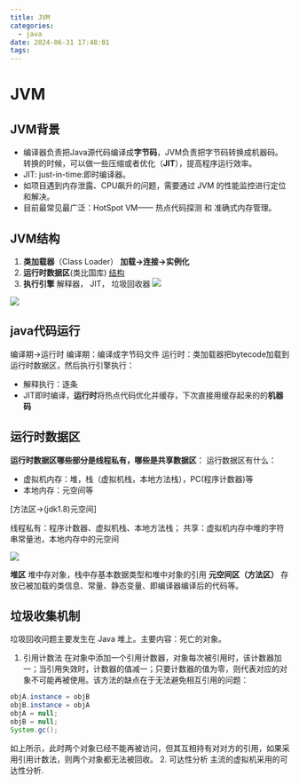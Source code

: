 ```yaml
---
title: JVM
categories:
  - java
date: 2024-06-31 17:48:01
tags:
---
```


<!-- more -->
# JVM
## JVM背景



- 编译器负责把Java源代码编译成**字节码**，JVM负责把字节码转换成机器码。转换的时候，可以做一些压缩或者优化（**JIT**），提高程序运行效率。
- JIT: just-in-time:即时编译器。
- 如项目遇到内存泄露、CPU飙升的问题，需要通过 JVM 的性能监控进行定位和解决。
- 目前最常见最广泛：HotSpot VM—— 热点代码探测 和 准确式内存管理。

## JVM结构
1. **类加载器**（Class Loader） **加载->连接->实例化**
2. **运行时数据区**(类比国库)       [结构](https://javabetter.cn/jvm/what-is-jvm.html#%E8%BF%90%E8%A1%8C%E6%97%B6%E6%95%B0%E6%8D%AE%E5%8C%BA)       
3. **执行引擎**
解释器， JIT， 垃圾回收器
![](https://cdn.tobebetterjavaer.com/tobebetterjavaer/images/overview/seven-06.png)

![](https://cdn.tobebetterjavaer.com/stutymore/what-is-jvm-20231030185742.png)


## java代码运行
编译期->运行时
编译期：编译成字节码文件
运行时：类加载器把bytecode加载到运行时数据区，然后执行引擎执行：
- 解释执行：逐条
- JIT即时编译，**运行时**将热点代码优化并缓存，下次直接用缓存起来的的**机器码**

## 运行时数据区
**运行时数据区哪些部分是线程私有，哪些是共享数据区**：
运行数据区有什么：
- 虚拟机内存：堆，栈（虚拟机栈，本地方法栈），PC(程序计数器)等
- 本地内存：元空间等

[方法区->(jdk1.8)元空间]

线程私有：程序计数器、虚拟机栈、本地方法栈；
共享：虚拟机内存中堆的字符串常量池，本地内存中的元空间

![](https://p1-jj.byteimg.com/tos-cn-i-t2oaga2asx/gold-user-assets/2019/11/29/16eb7c5ca9064ab4~tplv-t2oaga2asx-jj-mark:3024:0:0:0:q75.png)

**堆区**
堆中存对象，栈中存基本数据类型和堆中对象的引用
**元空间区（方法区）**
存放已被加载的类信息、常量、静态变量、即编译器编译后的代码等。

## 垃圾收集机制
垃圾回收问题主要发生在 Java 堆上。主要内容：死亡的对象。
1. 引用计数法
在对象中添加一个引用计数器，对象每次被引用时，该计数器加一；当引用失效时，计数器的值减一；只要计数器的值为零，则代表对应的对象不可能再被使用。该方法的缺点在于无法避免相互引用的问题：



```java
objA.instance = objB
objB.instance = objA    
objA = null;
objB = null;
System.gc();
```
如上所示，此时两个对象已经不能再被访问，但其互相持有对对方的引用，如果采用引用计数法，则两个对象都无法被回收。
2. 可达性分析
主流的虚拟机采用的可达性分析.